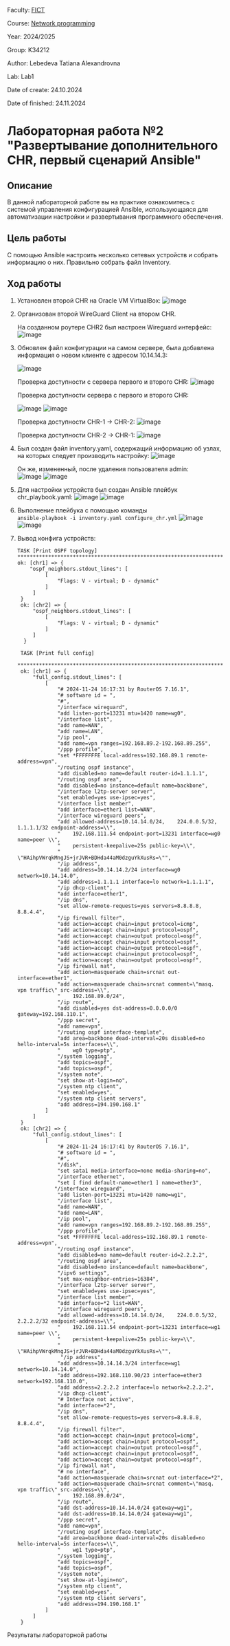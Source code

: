 Faculty: [FICT](https://fict.itmo.ru)

Course: [Network programming](https://github.com/itmo-ict-faculty/network-programming)

Year: 2024/2025

Group: K34212

Author: Lebedeva Tatiana Alexandrovna

Lab: Lab1

Date of create: 24.10.2024

Date of finished: 24.11.2024

# Лабораторная работа №2 "Развертывание дополнительного CHR, первый сценарий Ansible"

## Описание
В данной лабораторной работе вы на практике ознакомитесь с системой управления конфигурацией Ansible, использующаяся для автоматизации настройки и развертывания программного обеспечения.

## Цель работы
С помощью Ansible настроить несколько сетевых устройств и собрать информацию о них. Правильно собрать файл Inventory.

## Ход работы
1. Установлен второй CHR на Oracle VM VirtualBox:
   ![image](https://github.com/user-attachments/assets/d0c94236-0475-463a-a957-b76d0632dadc)    
2. Организован второй WireGuard Client на втором CHR.
   
   На созданном роутере CHR2 был настроен Wireguard интерфейс:    
   ![image](https://github.com/user-attachments/assets/f5627c2f-0e37-4de0-a709-b6468c4eb785)
    
3. Обновлен файл конфигурации на самом сервере, была добавлена информация о новом клиенте с адресом 10.14.14.3:
   
   ![image](https://github.com/user-attachments/assets/21bd3c1f-a41f-480b-8ea5-22d477d512c1)
   
   Проверка доступности с сервера первого и второго CHR:
   ![image](https://github.com/user-attachments/assets/f03002d6-6c34-43b8-9d93-d8ebede1f4a0)

   Проверка доступности сервера с первого и второго CHR:

   ![image](https://github.com/user-attachments/assets/001b729f-e6fa-49bc-9172-bf4cbf4f9ab3)
   ![image](https://github.com/user-attachments/assets/7bef51d1-6a71-4fce-a10d-d90301b199fb)    

   Проверка доступности CHR-1 -> CHR-2:
   ![image](https://github.com/user-attachments/assets/13119f8b-2f38-4c7c-9662-296aed55f7d1)    

   Проверка доступности CHR-2 -> CHR-1:
   ![image](https://github.com/user-attachments/assets/f0146775-8ff1-4c86-973c-69cfb3a340aa)


4. Был создан файл inventory.yaml, содержащий информацию об узлах, на которых следует производить настройку:
   ![image](https://github.com/user-attachments/assets/99119bec-c107-4ddb-b681-d339df9e9f98)

   Он же, измененный, после удаления пользователя admin:    
   ![image](https://github.com/user-attachments/assets/2dfd76bb-5eeb-4739-8e02-17996f5406b0)
   ![image](https://github.com/user-attachments/assets/1ea8c4b5-d514-4154-a95a-aa87d331d68e)

5. Для настройки устройств был создан Ansible плейбук chr_playbook.yaml:
   ![image](https://github.com/user-attachments/assets/454efb98-7352-44d9-a796-e72b421a2d6a)
   ![image](https://github.com/user-attachments/assets/1f360edd-73e0-4ca4-b28c-2c39788e4a38)
   
6. Выполнение плейбука с помощью команды    
   ```ansible-playbook -i inventory.yaml configure_chr.yml```
   ![image](https://github.com/user-attachments/assets/34243124-26d6-45da-adf4-a8c830c69362)
   ![image](https://github.com/user-attachments/assets/b2d93d35-addc-4370-9f60-fab6c42925d8)

7. Вывод конфига устройств:
   ```
   TASK [Print OSPF topology]         *********************************************************************************************************************************************************
   ok: [chr1] => {
       "ospf_neighbors.stdout_lines": [
            [
                "Flags: V - virtual; D - dynamic"
            ]
        ]
    }
    ok: [chr2] => {
        "ospf_neighbors.stdout_lines": [
            [
                "Flags: V - virtual; D - dynamic"
            ]
        ]
     }

    TASK [Print full config] 
    ***********************************************************************************************************************************************************
    ok: [chr1] => {    
        "full_config.stdout_lines": [    
            [    
                "# 2024-11-24 16:17:31 by RouterOS 7.16.1",    
                "# software id = ",    
                "#",    
                "/interface wireguard",    
                "add listen-port=13231 mtu=1420 name=wg0",    
                "/interface list",    
                "add name=WAN",    
                "add name=LAN",    
                "/ip pool",    
                "add name=vpn ranges=192.168.89.2-192.168.89.255",    
                "/ppp profile",    
                "set *FFFFFFFE local-address=192.168.89.1 remote-address=vpn",    
                "/routing ospf instance",    
                "add disabled=no name=default router-id=1.1.1.1",    
                "/routing ospf area",    
                "add disabled=no instance=default name=backbone",    
                "/interface l2tp-server server",    
                "set enabled=yes use-ipsec=yes",    
                "/interface list member",    
                "add interface=ether1 list=WAN",    
                "/interface wireguard peers",    
                "add allowed-address=10.14.14.0/24,    224.0.0.5/32,    1.1.1.1/32 endpoint-address=\\",    
                "    192.168.111.54 endpoint-port=13231 interface=wg0 name=peer \\",    
                "    persistent-keepalive=25s public-key=\\",    
                "    \"HAihpVWrqkMngJS+jrJVR+BDHda44aM0dzguYkXusRs=\"",    
                "/ip address",    
                "add address=10.14.14.2/24 interface=wg0 network=10.14.14.0",    
                "add address=1.1.1.1 interface=lo network=1.1.1.1",    
                "/ip dhcp-client",    
                "add interface=ether1",    
                "/ip dns",    
                "set allow-remote-requests=yes servers=8.8.8.8,    8.8.4.4",    
                "/ip firewall filter",    
                "add action=accept chain=input protocol=icmp",    
                "add action=accept chain=input protocol=ospf",    
                "add action=accept chain=output protocol=ospf",    
                "add action=accept chain=input protocol=ospf",    
                "add action=accept chain=output protocol=ospf",    
                "add action=accept chain=input protocol=ospf",    
                "add action=accept chain=output protocol=ospf",    
                "/ip firewall nat",    
                "add action=masquerade chain=srcnat out-interface=ether1",    
                "add action=masquerade chain=srcnat comment=\"masq. vpn traffic\" src-address=\\",    
                "    192.168.89.0/24",    
                "/ip route",    
                "add disabled=yes dst-address=0.0.0.0/0 gateway=192.168.110.1",    
                "/ppp secret",    
                "add name=vpn",    
                "/routing ospf interface-template",    
                "add area=backbone dead-interval=20s disabled=no hello-interval=5s interfaces=\\",    
                "    wg0 type=ptp",    
                "/system logging",    
                "add topics=ospf",    
                "add topics=ospf",    
                "/system note",    
                "set show-at-login=no",    
                "/system ntp client",    
                "set enabled=yes",    
                "/system ntp client servers",    
                "add address=194.190.168.1"
            ]    
        ]     
    }    
    ok: [chr2] => {    
        "full_config.stdout_lines": [    
            [    
                "# 2024-11-24 16:17:41 by RouterOS 7.16.1",    
                "# software id = ",    
                "#",    
                "/disk",    
                "set sata1 media-interface=none media-sharing=no",    
                "/interface ethernet",    
                "set [ find default-name=ether1 ] name=ether3",    
               "/interface wireguard",    
                "add listen-port=13231 mtu=1420 name=wg1",    
                "/interface list",    
                "add name=WAN",    
                "add name=LAN",    
                "/ip pool",    
                "add name=vpn ranges=192.168.89.2-192.168.89.255",    
                "/ppp profile",    
                "set *FFFFFFFE local-address=192.168.89.1 remote-address=vpn",    
                "/routing ospf instance",    
                "add disabled=no name=default router-id=2.2.2.2",    
                "/routing ospf area",    
                "add disabled=no instance=default name=backbone",    
                "/ipv6 settings",    
                "set max-neighbor-entries=16384",    
                "/interface l2tp-server server",    
                "set enabled=yes use-ipsec=yes",    
                "/interface list member",    
                "add interface=*2 list=WAN",    
                "/interface wireguard peers",    
                "add allowed-address=10.14.14.0/24,    224.0.0.5/32,    2.2.2.2/32 endpoint-address=\\",    
                "    192.168.111.54 endpoint-port=13231 interface=wg1 name=peer \\",    
                "    persistent-keepalive=25s public-key=\\",    
                "    \"HAihpVWrqkMngJS+jrJVR+BDHda44aM0dzguYkXusRs=\"",    
                 "/ip address",    
                "add address=10.14.14.3/24 interface=wg1 network=10.14.14.0",    
                "add address=192.168.110.90/23 interface=ether3 network=192.168.110.0",    
                "add address=2.2.2.2 interface=lo network=2.2.2.2",    
                "/ip dhcp-client",    
                "# Interface not active",    
                "add interface=*2",    
                "/ip dns",    
                "set allow-remote-requests=yes servers=8.8.8.8,    8.8.4.4",    
                "/ip firewall filter",    
                "add action=accept chain=input protocol=icmp",    
                "add action=accept chain=input protocol=ospf",    
                "add action=accept chain=output protocol=ospf",    
                "add action=accept chain=input protocol=ospf",    
                "add action=accept chain=output protocol=ospf",    
                "/ip firewall nat",    
                "# no interface",    
                "add action=masquerade chain=srcnat out-interface=*2",    
                "add action=masquerade chain=srcnat comment=\"masq. vpn traffic\" src-address=\\",    
                "    192.168.89.0/24",    
                "/ip route",    
                "add dst-address=10.14.14.0/24 gateway=wg1",    
                "add dst-address=10.14.14.0/24 gateway=wg1",    
                "/ppp secret",    
                "add name=vpn",    
                "/routing ospf interface-template",    
                "add area=backbone dead-interval=20s disabled=no hello-interval=5s interfaces=\\",    
                "    wg1 type=ptp",    
                "/system logging",    
                "add topics=ospf",    
                "add topics=ospf",    
                "/system note",    
                "set show-at-login=no",    
                "/system ntp client",    
                "set enabled=yes",    
                "/system ntp client servers",    
                "add address=194.190.168.1"     
            ]     
        ]     
    }    
   ```


Результаты лабораторной работы

